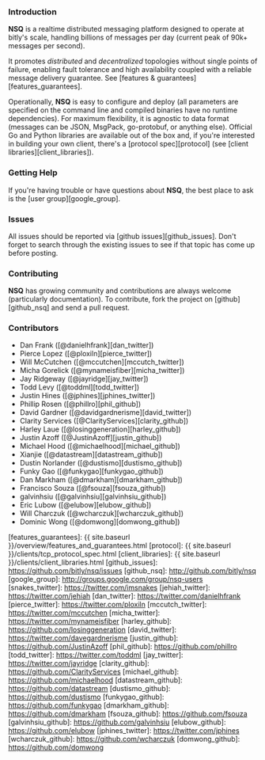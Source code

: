 ### Introduction

**NSQ** is a realtime distributed messaging platform designed to operate at bitly's scale, handling
billions of messages per day (current peak of 90k+ messages per second).

It promotes *distributed* and *decentralized* topologies without single points of failure,
enabling fault tolerance and high availability coupled with a reliable message delivery
guarantee.  See [features & guarantees][features_guarantees].

Operationally, **NSQ** is easy to configure and deploy (all parameters are specified on the command
line and compiled binaries have no runtime dependencies). For maximum flexibility, it is agnostic to
data format (messages can be JSON, MsgPack, go-protobuf, or anything else). Official Go and Python
libraries are available out of the box and, if you're interested in building your own client,
there's a [protocol spec][protocol] (see [client libraries][client_libraries]).

### Getting Help

If you're having trouble or have questions about **NSQ**, the best place to ask is the [user
group][google_group].

### Issues

All issues should be reported via [github issues][github_issues]. Don't forget to search through the
existing issues to see if that topic has come up before posting.

### Contributing

**NSQ** has growing community and contributions are always welcome (particularly documentation). To
contribute, fork the project on [github][github_nsq] and send a pull request.

### Contributors

 * Dan Frank ([@danielhfrank][dan_twitter])
 * Pierce Lopez ([@ploxiln][pierce_twitter])
 * Will McCutchen ([@mccutchen][mccutch_twitter])
 * Micha Gorelick ([@mynameisfiber][micha_twitter])
 * Jay Ridgeway ([@jayridge][jay_twitter])
 * Todd Levy ([@toddml][todd_twitter])
 * Justin Hines ([@jphines][jphines_twitter])
 * Phillip Rosen ([@phillro][phil_github])
 * David Gardner ([@davidgardnerisme][david_twitter])
 * Clarity Services ([@ClarityServices][clarity_github])
 * Harley Laue ([@losinggeneration][harley_github])
 * Justin Azoff ([@JustinAzoff][justin_github])
 * Michael Hood ([@michaelhood][michael_github])
 * Xianjie ([@datastream][datastream_github])
 * Dustin Norlander ([@dustismo][dustismo_github])
 * Funky Gao ([@funkygao][funkygao_github])
 * Dan Markham ([@dmarkham][dmarkham_github])
 * Francisco Souza ([@fsouza][fsouza_github])
 * galvinhsiu ([@galvinhsiu][galvinhsiu_github])
 * Eric Lubow ([@elubow][elubow_github])
 * Will Charczuk ([@wcharczuk][wcharczuk_github])
 * Dominic Wong ([@domwong][domwong_github])

[features_guarantees]: {{ site.baseurl }}/overview/features_and_guarantees.html
[protocol]: {{ site.baseurl }}/clients/tcp_protocol_spec.html
[client_libraries]: {{ site.baseurl }}/clients/client_libraries.html
[github_issues]: https://github.com/bitly/nsq/issues
[github_nsq]: http://github.com/bitly/nsq
[google_group]: http://groups.google.com/group/nsq-users
[snakes_twitter]: https://twitter.com/imsnakes
[jehiah_twitter]: https://twitter.com/jehiah
[dan_twitter]: https://twitter.com/danielhfrank
[pierce_twitter]: https://twitter.com/ploxiln
[mccutch_twitter]: https://twitter.com/mccutchen
[micha_twitter]: https://twitter.com/mynameisfiber
[harley_github]: https://github.com/losinggeneration
[david_twitter]: https://twitter.com/davegardnerisme
[justin_github]: https://github.com/JustinAzoff
[phil_github]: https://github.com/phillro
[todd_twitter]: https://twitter.com/toddml
[jay_twitter]: https://twitter.com/jayridge
[clarity_github]: https://github.com/ClarityServices
[michael_github]: https://github.com/michaelhood
[datastream_github]: https://github.com/datastream
[dustismo_github]: https://github.com/dustismo
[funkygao_github]: https://github.com/funkygao
[dmarkham_github]: https://github.com/dmarkham
[fsouza_github]: https://github.com/fsouza
[galvinhsiu_github]: https://github.com/galvinhsiu
[elubow_github]: https://github.com/elubow
[jphines_twitter]: https://twitter.com/jphines
[wcharczuk_github]: https://github.com/wcharczuk
[domwong_github]: https://github.com/domwong
